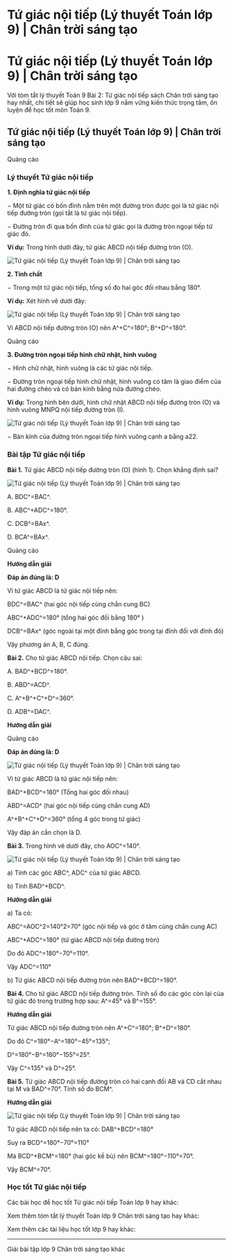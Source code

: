 # Tứ giác nội tiếp (Lý thuyết Toán lớp 9) | Chân trời sáng tạo

# Tứ giác nội tiếp (Lý thuyết Toán lớp 9) | Chân trời sáng tạo

Với tóm tắt lý thuyết Toán 9 Bài 2: Tứ giác nội tiếp sách Chân trời sáng tạo hay nhất, chi tiết sẽ giúp học sinh lớp 9 nắm vững kiến thức trọng tâm, ôn luyện để học tốt môn Toán 9.

## Tứ giác nội tiếp (Lý thuyết Toán lớp 9) | Chân trời sáng tạo

Quảng cáo

### **Lý thuyết Tứ giác nội tiếp**

**1\. Định nghĩa tứ giác nội tiếp**

− Một tứ giác có bốn đỉnh nằm trên một đường tròn được gọi là tứ giác nội tiếp đường tròn (gọi tắt là tứ giác nội tiếp).

− Đường tròn đi qua bốn đỉnh của tứ giác gọi là đường tròn ngoại tiếp tứ giác đó.

**Ví dụ:** Trong hình dưới đây, tứ giác ABCD nội tiếp đường tròn (O).

![Tứ giác nội tiếp \(Lý thuyết Toán lớp 9\) | Chân trời sáng tạo](https://vietjack.com/toan-9-ct/images/ly-thuyet-bai-2-tu-giac-noi-tiep.PNG)

**2\. Tính chất**

− Trong một tứ giác nội tiếp, tổng số đo hai góc đối nhau bằng 180°.

**Ví dụ:** Xét hình vẽ dưới đây:

![Tứ giác nội tiếp \(Lý thuyết Toán lớp 9\) | Chân trời sáng tạo](https://vietjack.com/toan-9-ct/images/ly-thuyet-bai-2-tu-giac-noi-tiep-1.PNG)

Vì ABCD nội tiếp đường tròn (O) nên A^+C^=180°; B^+D^=180°.

Quảng cáo

**3\. Đường tròn ngoại tiếp hình chữ nhật, hình vuông**

− Hình chữ nhật, hình vuông là các tứ giác nội tiếp.

− Đường tròn ngoại tiếp hình chữ nhật, hình vuông có tâm là giao điểm của hai đường chéo và có bán kính bằng nửa đường chéo.

**Ví dụ:** Trong hình bên dưới, hình chữ nhật ABCD nội tiếp đường tròn (O) và hình vuông MNPQ nội tiếp đường tròn (I).

![Tứ giác nội tiếp \(Lý thuyết Toán lớp 9\) | Chân trời sáng tạo](https://vietjack.com/toan-9-ct/images/ly-thuyet-bai-2-tu-giac-noi-tiep-2.PNG)

− Bán kính của đường tròn ngoại tiếp hình vuông cạnh a bằng a22.

### **Bài tập Tứ giác nội tiếp**

**Bài 1.** Tứ giác ABCD nội tiếp đường tròn (O) (hình 1). Chọn khẳng định sai?

![Tứ giác nội tiếp \(Lý thuyết Toán lớp 9\) | Chân trời sáng tạo](https://vietjack.com/toan-9-ct/images/ly-thuyet-bai-2-tu-giac-noi-tiep-3.PNG)

A. BDC^=BAC^.

B. ABC^+ADC^=180°.

C. DCB^=BAx^.

D. BCA^=BAx^.

Quảng cáo

**Hướng dẫn giải**

**Đáp án đúng là: D**

Vì tứ giác ABCD là tứ giác nội tiếp nên:

BDC^=BAC^ (hai góc nội tiếp cùng chắn cung BC)

ABC^+ADC^=180° (tổng hai góc đối bằng 180° ) 

DCB^=BAx^ (góc ngoài tại một đỉnh bằng góc trong tại đỉnh đối với đỉnh đó)

Vậy phương án A, B, C đúng.

**Bài 2.** Cho tứ giác ABCD nội tiếp. Chọn câu sai:

A. BAD^+BCD^=180°.

B. ABD^=ACD^.

C. A^+B^+C^+D^=360°.

D. ADB^=DAC^.

**Hướng dẫn giải**

Quảng cáo

**Đáp án đúng là: D**

![Tứ giác nội tiếp \(Lý thuyết Toán lớp 9\) | Chân trời sáng tạo](https://vietjack.com/toan-9-ct/images/ly-thuyet-bai-2-tu-giac-noi-tiep-4.PNG)

Vì tứ giác ABCD là tứ giác nội tiếp nên:

BAD^+BCD^=180° (Tổng hai góc đối nhau)

ABD^=ACD^ (hai góc nội tiếp cùng chắn cung AD)

A^+B^+C^+D^=360° (tổng 4 góc trong tứ giác)

Vậy đáp án cần chọn là D.

**Bài 3.** Trong hình vẽ dưới đây, cho AOC^=140°.

![Tứ giác nội tiếp \(Lý thuyết Toán lớp 9\) | Chân trời sáng tạo](https://vietjack.com/toan-9-ct/images/ly-thuyet-bai-2-tu-giac-noi-tiep-5.PNG)

a) Tính các góc ABC^, ADC^ của tứ giác ABCD. 

b) Tính BAD^+BCD^.

**Hướng dẫn giải**

a) Ta có:

ABC^=AOC^2=140°2=70° (góc nội tiếp và góc ở tâm cùng chắn cung AC)

ABC^+ADC^=180° (tứ giác ABCD nội tiếp đường tròn)

Do đó ADC^=180°−70°=110°.

Vậy ADC^=110°

b) Tứ giác ABCD nội tiếp đường tròn nên BAD^+BCD^=180°.

**Bài 4.** Cho tứ giác ABCD nội tiếp đường tròn. Tính số đo các góc còn lại của tứ giác đó trong trường hợp sau: A^=45° và B^=155°.

**Hướng dẫn giải**

Tứ giác ABCD nội tiếp đường tròn nên A^+C^=180°; B^+D^=180°.

Do đó C^=180°−A^=180°−45°=135°;

D^=180°−B^=180°−155°=25°.

Vậy C^=135° và D^=25°.

**Bài 5.** Tứ giác ABCD nội tiếp đường tròn có hai cạnh đối AB và CD cắt nhau tại M và BAD^=70°. Tính số đo BCM^.

**Hướng dẫn giải**

![Tứ giác nội tiếp \(Lý thuyết Toán lớp 9\) | Chân trời sáng tạo](https://vietjack.com/toan-9-ct/images/ly-thuyet-bai-2-tu-giac-noi-tiep-6.PNG)

Tứ giác ABCD nội tiếp nên ta có: DAB^+BCD^=180°

Suy ra BCD^=180°−70°=110°

Mà BCD^+BCM^=180° (hai góc kề bù) nên BCM^=180°−110°=70°.

Vậy BCM^=70°.

### **Học tốt Tứ giác nội tiếp**

Các bài học để học tốt Tứ giác nội tiếp Toán lớp 9 hay khác:

Xem thêm tóm tắt lý thuyết Toán lớp 9 Chân trời sáng tạo hay khác:

Xem thêm các tài liệu học tốt lớp 9 hay khác:

* * *

Giải bài tập lớp 9 Chân trời sáng tạo khác
